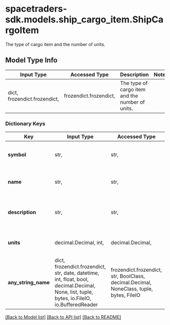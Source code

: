 # spacetraders-sdk.models.ship_cargo_item.ShipCargoItem

The type of cargo item and the number of units.

## Model Type Info
Input Type | Accessed Type | Description | Notes
------------ | ------------- | ------------- | -------------
dict, frozendict.frozendict,  | frozendict.frozendict,  | The type of cargo item and the number of units. | 

### Dictionary Keys
Key | Input Type | Accessed Type | Description | Notes
------------ | ------------- | ------------- | ------------- | -------------
**symbol** | str,  | str,  | The unique identifier of the cargo item type. | 
**name** | str,  | str,  | The name of the cargo item type. | 
**description** | str,  | str,  | The description of the cargo item type. | 
**units** | decimal.Decimal, int,  | decimal.Decimal,  | The number of units of the cargo item. | 
**any_string_name** | dict, frozendict.frozendict, str, date, datetime, int, float, bool, decimal.Decimal, None, list, tuple, bytes, io.FileIO, io.BufferedReader | frozendict.frozendict, str, BoolClass, decimal.Decimal, NoneClass, tuple, bytes, FileIO | any string name can be used but the value must be the correct type | [optional]

[[Back to Model list]](../../README.md#documentation-for-models) [[Back to API list]](../../README.md#documentation-for-api-endpoints) [[Back to README]](../../README.md)

